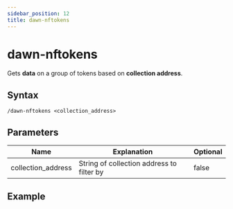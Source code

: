 ```yaml
---
sidebar_position: 12
title: dawn-nftokens
---
```


# dawn-nftokens

Gets **data** on a group of tokens based on **collection address**.

## Syntax

`/dawn-nftokens <collection_address>`

## Parameters

| Name               | Explanation                               | Optional     |
| ------------------ | ----------------------------------------- | ------------ |
| collection_address | String of collection address to filter by | false        |

## Example
